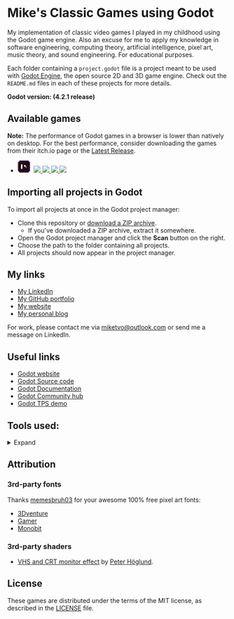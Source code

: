 # Mike's Classic Games using Godot

My implementation of classic video games I played in my childhood using the Godot game engine. Also an excuse for me to apply my knowledge in software engineering, computing theory, artificial intelligence, pixel art, music theory, and sound engineering. For educational purposes.

Each folder containing a `project.godot` file is a project meant to be used with [Godot Engine](https://godotengine.org), the open source 2D and 3D game engine. Check out the `README.md` files in each of these projects for more details.

**Godot version: (4.2.1 release)**

## Available games

**Note:** The performance of Godot games in a browser is lower than natively on desktop. For the best performance, consider downloading the games from their itch.io page or the [Latest Release](https://github.com/miketvo/classic-games-godot/releases/latest/).

<ul>
  <li>
    <img height="28" src="./p0ng/icon.svg">&nbsp;
    <a href="https://github.com/miketvo/classic-games-godot/releases/latest/download/p0ng-desktop-windows-x86_64.zip">
      <img src="https://img.shields.io/badge/p0ng-Download-CE6B40?style=for-the-badge">
    </a>
    <a href="https://ambientlamp.itch.io/p0ng">
      <img src="https://img.shields.io/badge/Play-6f324e?style=for-the-badge&logo=Itch.io&logoColor=ffffff">
    </a>
    <a href="./p0ng/README.md">
      <img src="https://img.shields.io/badge/README-555555?style=for-the-badge&logo=markdown">
    </a>
    <a href="./p0ng">
      <img src="https://img.shields.io/badge/Source%20Code-555555?style=for-the-badge&logo=github">
    </a>
    </li>
</ul>

## Importing all projects in Godot

To import all projects at once in the Godot project manager:

- Clone this repository or [download a ZIP archive](https://github.com/miketvo/classic-games-godot/archive/main.zip).
  - If you've downloaded a ZIP archive, extract it somewhere.
- Open the Godot project manager and click the **Scan** button on the right.
- Choose the path to the folder containing all projects.
- All projects should now appear in the project manager.

## My links

- [My LinkedIn](https://www.linkedin.com/in/miketvo/)
- [My GitHub portfolio](https://github.com/miketvo)
- [My website](https://miketvo.com)
- [My personal blog](http://miketvo.github.io)

For work, please contact me via [miketvo@outlook.com](mailto:miketvo@outlook.com) or send me a message on LinkedIn.

## Useful links

- [Godot website](https://godotengine.org)
- [Godot Source code](https://github.com/godotengine/godot)
- [Godot Documentation](http://docs.godotengine.org)
- [Godot Community hub](https://godotengine.org/community)
- [Godot TPS demo](https://github.com/godotengine/tps-demo)

## Tools used:

<details>
<summary>Expand</summary>

### Programming

- Godot Engine
- Visual Studio Code
- NeoVim

### Art

- Aseprite
- Clip Studio Paint
- Adobe Creative Suite

### Audio

- StudioOne
- FamiStudio
- Audacity
- Novation LaunchKeyMini
- Zoom H1n
- Zoom G1Xon
- Behringer U-Phoria UM2

### Others

- Notion (Project Management)
- draw.io (Diagrams)
- Microsoft Office Suite (General Documentation)

</details>

## Attribution

### 3rd-party fonts

Thanks [memesbruh03](https://www.dafont.com/profile.php?user=926808) for your awesome 100% free pixel art fonts:

- [3Dventure](https://www.dafont.com/3dventure.font)
- [Gamer](https://www.dafont.com/gamer-2.font)
- [Monobit](https://www.dafont.com/monobit.font)

### 3rd-party shaders

- [VHS and CRT monitor effect](https://godotshaders.com/shader/vhs-and-crt-monitor-effect/) by [Peter Höglund](https://godotshaders.com/author/pend00/).

## License

These games are distributed under the terms of the MIT license, as described in the [LICENSE](LICENSE) file.
